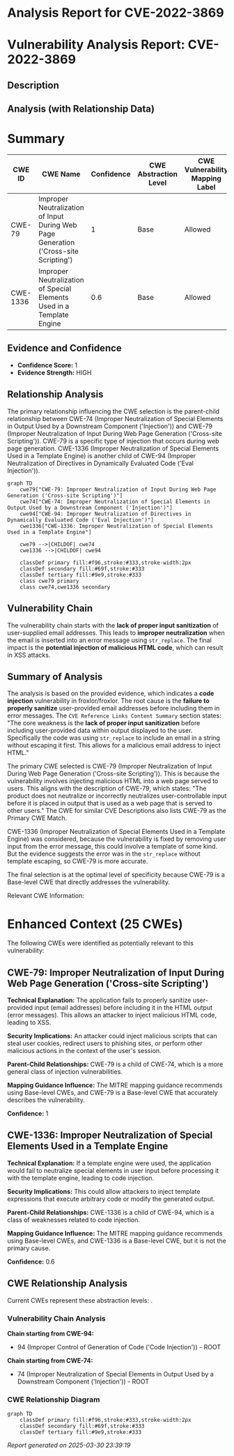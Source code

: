 # Analysis Report for CVE-2022-3869

# Vulnerability Analysis Report: CVE-2022-3869

## Description



## Analysis (with Relationship Data)

# Summary
| CWE ID | CWE Name | Confidence | CWE Abstraction Level | CWE Vulnerability Mapping Label | CWE-Vulnerability Mapping Notes |
|---|---|---|---|---|---|
| CWE-79 | Improper Neutralization of Input During Web Page Generation ('Cross-site Scripting') | 1 | Base | Allowed | Primary CWE |
| CWE-1336 | Improper Neutralization of Special Elements Used in a Template Engine | 0.6 | Base | Allowed | Secondary Candidate |

## Evidence and Confidence

*   **Confidence Score:** 1
*   **Evidence Strength:** HIGH

## Relationship Analysis
The primary relationship influencing the CWE selection is the parent-child relationship between CWE-74 (Improper Neutralization of Special Elements in Output Used by a Downstream Component ('Injection')) and CWE-79 (Improper Neutralization of Input During Web Page Generation ('Cross-site Scripting')). CWE-79 is a specific type of injection that occurs during web page generation. CWE-1336 (Improper Neutralization of Special Elements Used in a Template Engine) is another child of CWE-94 (Improper Neutralization of Directives in Dynamically Evaluated Code ('Eval Injection')).

```mermaid
graph TD
    cwe79["CWE-79: Improper Neutralization of Input During Web Page Generation ('Cross-site Scripting')"]
    cwe74["CWE-74: Improper Neutralization of Special Elements in Output Used by a Downstream Component ('Injection')"]
    cwe94["CWE-94: Improper Neutralization of Directives in Dynamically Evaluated Code ('Eval Injection')"]
    cwe1336["CWE-1336: Improper Neutralization of Special Elements Used in a Template Engine"]

    cwe79 -->|CHILDOF| cwe74
    cwe1336 -->|CHILDOF| cwe94

    classDef primary fill:#f96,stroke:#333,stroke-width:2px
    classDef secondary fill:#69f,stroke:#333
    classDef tertiary fill:#9e9,stroke:#333
    class cwe79 primary
    class cwe74,cwe1336 secondary
```

## Vulnerability Chain
The vulnerability chain starts with the **lack of proper input sanitization** of user-supplied email addresses. This leads to **improper neutralization** when the email is inserted into an error message using `str_replace`. The final impact is the **potential injection of malicious HTML code**, which can result in XSS attacks.

## Summary of Analysis
The analysis is based on the provided evidence, which indicates a **code injection** vulnerability in froxlor/froxlor. The root cause is the **failure to properly sanitize** user-provided email addresses before including them in error messages. The `CVE Reference Links Content Summary` section states: "The core weakness is the **lack of proper input sanitization** before including user-provided data within output displayed to the user. Specifically the code was using `str_replace` to include an email in a string without escaping it first. This allows for a malicious email address to inject HTML."

The primary CWE selected is CWE-79 (Improper Neutralization of Input During Web Page Generation ('Cross-site Scripting')). This is because the vulnerability involves injecting malicious HTML into a web page served to users. This aligns with the description of CWE-79, which states: "The product does not neutralize or incorrectly neutralizes user-controllable input before it is placed in output that is used as a web page that is served to other users." The CWE for similar CVE Descriptions also lists CWE-79 as the Primary CWE Match.

CWE-1336 (Improper Neutralization of Special Elements Used in a Template Engine) was considered, because the vulnerability is fixed by removing user input from the error message, this could involve a template of some kind. But the evidence suggests the error was in the `str_replace` without template escaping, so CWE-79 is more accurate.

The final selection is at the optimal level of specificity because CWE-79 is a Base-level CWE that directly addresses the vulnerability.

Relevant CWE Information:

# Enhanced Context (25 CWEs)
The following CWEs were identified as potentially relevant to this vulnerability:

## CWE-79: Improper Neutralization of Input During Web Page Generation ('Cross-site Scripting')
**Technical Explanation:** The application fails to properly sanitize user-provided input (email addresses) before including it in the HTML output (error messages). This allows an attacker to inject malicious HTML code, leading to XSS.

**Security Implications:** An attacker could inject malicious scripts that can steal user cookies, redirect users to phishing sites, or perform other malicious actions in the context of the user's session.

**Parent-Child Relationships:** CWE-79 is a child of CWE-74, which is a more general class of injection vulnerabilities.

**Mapping Guidance Influence:** The MITRE mapping guidance recommends using Base-level CWEs, and CWE-79 is a Base-level CWE that accurately describes the vulnerability.

**Confidence:** 1

## CWE-1336: Improper Neutralization of Special Elements Used in a Template Engine
**Technical Explanation:** If a template engine were used, the application would fail to neutralize special elements in user input before processing it with the template engine, leading to code injection.

**Security Implications:** This could allow attackers to inject template expressions that execute arbitrary code or modify the generated output.

**Parent-Child Relationships:** CWE-1336 is a child of CWE-94, which is a class of weaknesses related to code injection.

**Mapping Guidance Influence:** The MITRE mapping guidance recommends using Base-level CWEs, and CWE-1336 is a Base-level CWE, but it is not the primary cause.

**Confidence:** 0.6


## CWE Relationship Analysis

Current CWEs represent these abstraction levels: .


### Vulnerability Chain Analysis

**Chain starting from CWE-94:**
- 94 (Improper Control of Generation of Code ('Code Injection')) - ROOT


**Chain starting from CWE-74:**
- 74 (Improper Neutralization of Special Elements in Output Used by a Downstream Component ('Injection')) - ROOT



### CWE Relationship Diagram

```mermaid
graph TD
    classDef primary fill:#f96,stroke:#333,stroke-width:2px
    classDef secondary fill:#69f,stroke:#333
    classDef tertiary fill:#9e9,stroke:#333
```



*Report generated on 2025-03-30 23:39:19*
